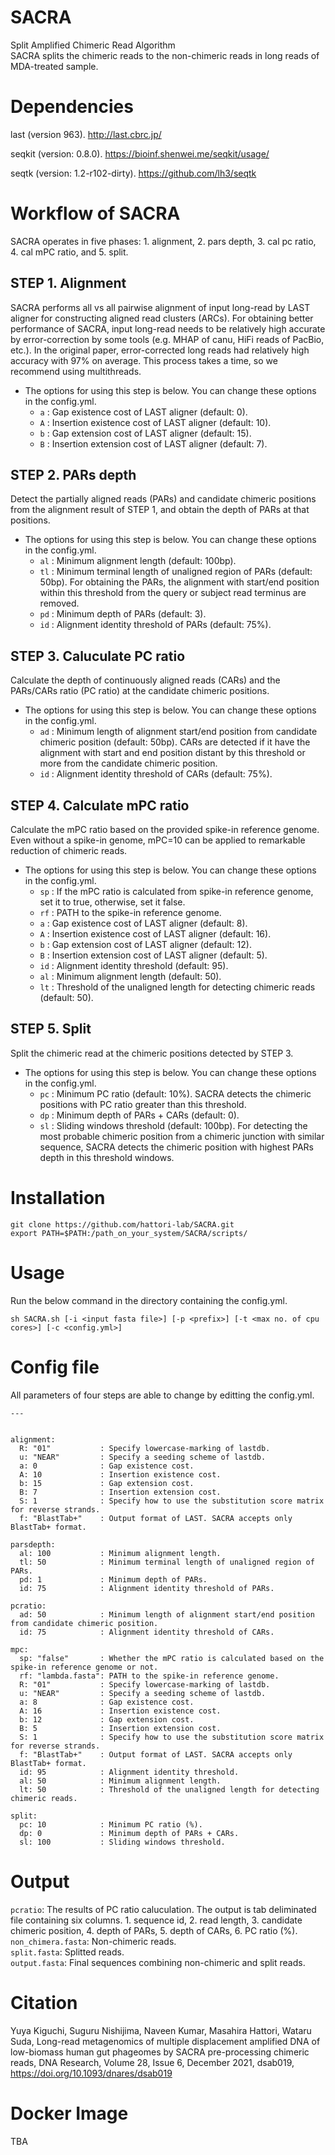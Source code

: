 # SACRA
Split Amplified Chimeric Read Algorithm  
SACRA splits the chimeric reads to the non-chimeric reads in long reads of MDA-treated sample.

# Dependencies

last (version 963).
http://last.cbrc.jp/

seqkit (version: 0.8.0).
https://bioinf.shenwei.me/seqkit/usage/

seqtk (version: 1.2-r102-dirty).
https://github.com/lh3/seqtk

# Workflow of SACRA
SACRA operates in five phases: 1. alignment, 2. pars depth, 3. cal pc ratio, 4. cal mPC ratio, and 5. split.  

## STEP 1. Alignment
SACRA performs all vs all pairwise alignment of input long-read by LAST aligner for constructing aligned read clusters (ARCs).
For obtaining better performance of SACRA, input long-read needs to be relatively high accurate by error-correction by some tools (e.g. MHAP of canu, HiFi reads of PacBio, etc.). In the original paper, error-corrected long reads had relatively high accuracy with 97% on average. This process takes a time, so we recommend using multithreads.

- The options for using this step is below. You can change these options in the config.yml.
    - `a` : Gap existence cost of LAST aligner (default: 0).
    - `A` : Insertion existence cost of LAST aligner (default: 10).
    - `b` : Gap extension cost of LAST aligner (default: 15).
    - `B` : Insertion extension cost of LAST aligner (default: 7).  

## STEP 2. PARs depth
Detect the partially aligned reads (PARs) and candidate chimeric positions from the alignment result of STEP 1, and obtain the depth of PARs at that positions.

- The options for using this step is below. You can change these options in the config.yml.
    - `al` : Minimum alignment length (default: 100bp).  
    - `tl` : Minimum terminal length of unaligned region of PARs (default: 50bp). For obtaining the PARs, the alignment with start/end position within this threshold from the query or subject read terminus are removed.  
    - `pd` : Minimum depth of PARs (default: 3).  
    - `id` : Alignment identity threshold of PARs (default: 75%).  

## STEP 3. Caluculate PC ratio
Calculate the depth of continuously aligned reads (CARs) and the PARs/CARs ratio (PC ratio) at the candidate chimeric positions.

- The options for using this step is below. You can change these options in the config.yml.
    - `ad` : Minimum length of alignment start/end position from candidate chimeric position (default: 50bp). CARs are detected if it have the alignment with start and end position distant by this threshold or more from the candidate chimeric position.  
    - `id` : Alignment identity threshold of CARs (default: 75%).  

## STEP 4. Calculate mPC ratio
Calculate the mPC ratio based on the provided spike-in reference genome. Even without a spike-in genome, mPC=10 can be applied to remarkable reduction of chimeric reads.

- The options for using this step is below. You can change these options in the config.yml.
    - `sp`  : If the mPC ratio is calculated from spike-in reference genome, set it to true, otherwise, set it false.
    - `rf`  : PATH to the spike-in reference genome.
    - `a`   : Gap existence cost of LAST aligner (default: 8).
    - `A`   : Insertion existence cost of LAST aligner (default: 16).
    - `b`   : Gap extension cost of LAST aligner (default: 12).
    - `B`   : Insertion extension cost of LAST aligner (default: 5).
    - `id`  : Alignment identity threshold (default: 95).
    - `al`  : Minimum alignment length (default: 50).
    - `lt`  : Threshold of the unaligned length for detecting chimeric reads (default: 50).

## STEP 5. Split
Split the chimeric read at the chimeric positions detected by STEP 3.

- The options for using this step is below. You can change these options in the config.yml.
    - `pc` : Minimum PC ratio (default: 10%). SACRA detects the chimeric positions with PC ratio greater than this threshold.  
    - `dp` : Minimum depth of PARs + CARs (default: 0).  
    - `sl` : Sliding windows threshold (default: 100bp). For detecting the most probable chimeric position from a chimeric junction with similar sequence, SACRA detects the chimeric position with highest PARs depth in this threshold windows.  

# Installation
```
git clone https://github.com/hattori-lab/SACRA.git
export PATH=$PATH:/path_on_your_system/SACRA/scripts/
```

# Usage
Run the below command in the directory containing the config.yml.  
```
sh SACRA.sh [-i <input fasta file>] [-p <prefix>] [-t <max no. of cpu cores>] [-c <config.yml>]
```

# Config file
All parameters of four steps are able to change by editting the config.yml.
```
---


alignment:
  R: "01"           : Specify lowercase-marking of lastdb.
  u: "NEAR"         : Specify a seeding scheme of lastdb.
  a: 0              : Gap existence cost.
  A: 10             : Insertion existence cost.
  b: 15             : Gap extension cost.
  B: 7              : Insertion extension cost.
  S: 1              : Specify how to use the substitution score matrix for reverse strands.
  f: "BlastTab+"    : Output format of LAST. SACRA accepts only BlastTab+ format.

parsdepth:
  al: 100           : Minimum alignment length.
  tl: 50            : Minimum terminal length of unaligned region of PARs.
  pd: 1             : Minimum depth of PARs.
  id: 75            : Alignment identity threshold of PARs.

pcratio:
  ad: 50            : Minimum length of alignment start/end position from candidate chimeric position.
  id: 75            : Alignment identity threshold of CARs.

mpc:
  sp: "false"       : Whether the mPC ratio is calculated based on the spike-in reference genome or not.
  rf: "lambda.fasta": PATH to the spike-in reference genome.
  R: "01"           : Specify lowercase-marking of lastdb.
  u: "NEAR"         : Specify a seeding scheme of lastdb.
  a: 8              : Gap existence cost.
  A: 16             : Insertion existence cost.
  b: 12             : Gap extension cost.
  B: 5              : Insertion extension cost.
  S: 1              : Specify how to use the substitution score matrix for reverse strands.
  f: "BlastTab+"    : Output format of LAST. SACRA accepts only BlastTab+ format.
  id: 95            : Alignment identity threshold.
  al: 50            : Minimum alignment length.
  lt: 50            : Threshold of the unaligned length for detecting chimeric reads. 

split:
  pc: 10            : Minimum PC ratio (%).
  dp: 0             : Minimum depth of PARs + CARs.
  sl: 100           : Sliding windows threshold.
```


# Output
`pcratio`: The results of PC ratio caluculation. The output is tab deliminated file containing six columns. 1. sequence id, 2. read length, 3. candidate chimeric position, 4. depth of PARs, 5. depth of CARs, 6. PC ratio (%).  
`non_chimera.fasta`: Non-chimeric reads.  
`split.fasta`: Splitted reads.  
`output.fasta`: Final sequences combining non-chimeric and split reads.  

# Citation
Yuya Kiguchi, Suguru Nishijima, Naveen Kumar, Masahira Hattori, Wataru Suda, Long-read metagenomics of multiple displacement amplified DNA of low-biomass human gut phageomes by SACRA pre-processing chimeric reads, DNA Research, Volume 28, Issue 6, December 2021, dsab019, https://doi.org/10.1093/dnares/dsab019

# Docker Image
TBA

